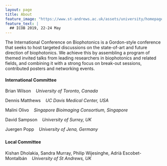 ```yaml
---
layout: page
title: About
feature_image: "https://www.st-andrews.ac.uk/assets/university/homepage/images/hero-banner/st-andrews-hero-banner-sep-2018.jpg"
feature_text: |
  ## ICOB 2019, 22-24 May
---
```


The International Conference on Biophotonics is a Gordon-style conference that seeks to host targeted discussions on the state-of-art and future direction of biophotonics.
We achieve this by assembling a program of themed invited talks from leading researchers in biophotonics and related fields, and combining it with a strong focus on break-out sessions, contributed posters and networking events.

#### International Committee

<div style="margin-top: 1rem; margin-bottom: 1.5rem">

<p style="margin-bottom: 0.5rem">
Brian Wilson &nbsp;&nbsp;
<span style="font-style: italic;">University of Toronto, Canada</span>
</p>

<p style="margin-bottom: 0.5rem">
Dennis Matthews &nbsp;&nbsp;
<span style="font-style: italic;">UC Davis Medical Center, USA</span>
</p>

<p style="margin-bottom: 0.5rem">
Malini Olivo &nbsp;&nbsp;
<span style="font-style: italic;">Singapore Bioimaging Consortium, Singapore</span>
</p>

<p style="margin-bottom: 0.5rem">
David Sampson &nbsp;&nbsp;
<span style="font-style: italic;">University of Surrey, UK</span>
</p>

<p style="margin-bottom: 0.5rem">
Juergen Popp &nbsp;&nbsp;
<span style="font-style: italic;">University of Jena, Germany</span>
</p>

</div>



#### Local Committee

<div style="margin-top: 1rem; margin-bottom: 1.5rem">

<!--
<p style="margin-bottom: 0.5rem">
<span style="font-style: italic;">University of St Andrews, UK</span>
<br>
Kishan Dholakia
<br>
Sandra Murray
<br>
Philip Wijesinghe
<br>
Adrià Escobet-Montalbán
</p>
-->

<p style="margin-bottom: 0.5rem">
Kishan Dholakia, Sandra Murray, Philip Wijesinghe, Adrià Escobet-Montalbán &nbsp;&nbsp;
<span style="font-style: italic;">University of St Andrews, UK</span>
</p>

</div>

